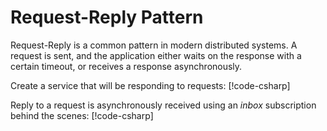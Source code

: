 # Request-Reply Pattern

Request-Reply is a common pattern in modern distributed systems.
A request is sent, and the application either waits on the response with a certain timeout,
or receives a response asynchronously.

Create a service that will be responding to requests:
[!code-csharp[](../../../tests/NATS.Net.DocsExamples/Core/ReqRepPage.cs#sub)]

Reply to a request is asynchronously received using an _inbox_ subscription
behind the scenes:
[!code-csharp[](../../../tests/NATS.Net.DocsExamples/Core/ReqRepPage.cs#reqrep)]
